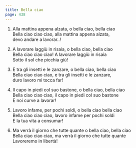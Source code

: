 ```yaml
---
title: Bella ciao
page: 438
---  
```



1.  Alla mattina appena alzata, o bella ciao, bella ciao  
Bella ciao ciao ciao, alla mattina appena alzata,  
devo andare a lavorar..!  


2. A lavorare laggiù in risaia, o bella ciao, bella ciao  
Bella ciao ciao ciao! A lavorare laggiù in risaia  
Sotto il sol che picchia giù!  


3. E tra gli insetti e le zanzare, o bella ciao, bella ciao  
Bella ciao ciao ciao, e tra gli insetti e le zanzare,  
duro lavoro mi tocca far!  


4. Il capo in piedi col suo bastone, o bella ciao, bella ciao  
Bella ciao ciao ciao, il capo in piedi col suo bastone  
E noi curve a lavorar!  


5. Lavoro infame, per pochi soldi, o bella ciao bella ciao  
Bella ciao ciao ciao, lavoro infame per pochi soldi  
E la tua vita a consumar!  


6. Ma verrà il giorno che tutte quante o bella ciao, bella ciao  
Bella ciao ciao ciao, ma verrà il giorno che tutte quante  
Lavoreremo in libertà!  